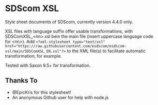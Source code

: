 SDScom XSL
==========

Style sheet documents of SDScom, currently version 4.4.0 only.

XSL files with language suffix offer usable transformations, with SDSComXSL\_&lt;nn&gt;.xsl bein the main file (insert uppercase language code for &lt;nn&gt;). Add
`<?xml-stylesheet type="text/xsl" href="https://raw.githubusercontent.com/esdscom/esdscom-xsl/main/SDSComXSL_EN.xsl"?>`
to the XML file(s) to facilitate automatic transformation, for example.

Tested with Saxon 9.5+ for transformation.

Thanks To
---------

-   @EpicKris for this stylesheet!
-   An anonymous Github user for help with node.js


